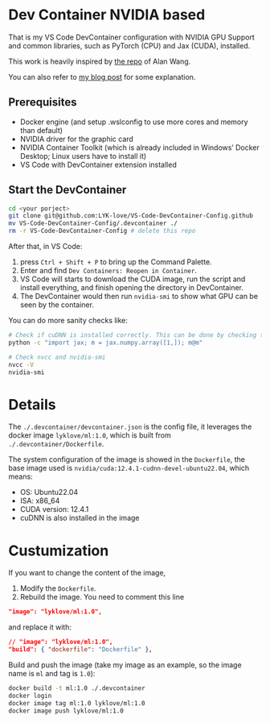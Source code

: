 # Dev Container NVIDIA based
That is my VS Code DevContainer configuration with NVIDIA GPU Support and common libraries, such as PyTorch (CPU) and Jax (CUDA), installed.

This work is heavily inspired by [the repo](https://github.com/alankrantas/cuda-cudnn-gpu-devcontainer) of Alan Wang.

You can also refer to [my blog post](https://lyk-love.cn/2024/04/26/vs-code-dev-container/) for some explanation.


## Prerequisites
- Docker engine (and setup .wslconfig to use more cores and memory than default)
- NVIDIA driver for the graphic card
- NVIDIA Container Toolkit (which is already included in Windows’ Docker Desktop; Linux users have to install it)
- VS Code with DevContainer extension installed

## Start the DevContainer

```sh
cd <your porject>
git clone git@github.com:LYK-love/VS-Code-DevContainer-Config.github
mv VS-Code-DevContainer-Config/.devcontainer ./
rm -r VS-Code-DevContainer-Config # delete this repo 
```
After that, in VS Code:
1. press `Ctrl + Shift + P` to bring up the Command Palette. 
2. Enter and find `Dev Containers: Reopen in Container`. 
3. VS Code will starts to download the CUDA image, run the script and install everything, and finish opening the directory in DevContainer.
4. The DevContainer would then run `nvidia-smi` to show what GPU can be seen by the container.

You can do more sanity checks like:
```sh
# Check if cuDNN is installed correctly. This can be done by checking the jax code:
python -c "import jax; m = jax.numpy.array([1,]); m@m"

# Check nvcc and nvidia-smi
nvcc -V
nvidia-smi
```
# Details
The `./.devcontainer/devcontainer.json` is the config file, it leverages the docker image `lyklove/ml:1.0`, which is built from `./.devcontainer/Dockerfile`.

The system configuration of the image is showed in the `Dockerfile`, the base image used is `nvidia/cuda:12.4.1-cudnn-devel-ubuntu22.04`, which means:
* OS: Ubuntu22.04
* ISA: x86_64
* CUDA version: 12.4.1
* cuDNN is also installed in the image


# Custumization
If you want to change the content of the image,
1. Modify the `Dockerfile`.
2. Rebuild the image. You need to comment this line 
  ```json
  "image": "lyklove/ml:1.0", 
  ```
  and replace it with:
  ```json
  // "image": "lyklove/ml:1.0", 
  "build": { "dockerfile": "Dockerfile" },
  ```

Build and push the image (take my image as an example, so the image name is `ml` and tag is `1.0`):
```sh
docker build -t ml:1.0 ./.devcontainer
docker login
docker image tag ml:1.0 lyklove/ml:1.0
docker image push lyklove/ml:1.0 
```